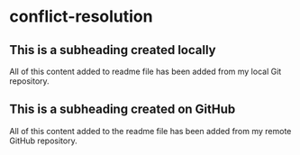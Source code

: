# conflict-resolution

## This is a subheading created locally

All of this content added to readme file has been added from my local Git repository.
## This is a subheading created on GitHub

All of this content added to the readme file has been added from my remote GitHub repository.
